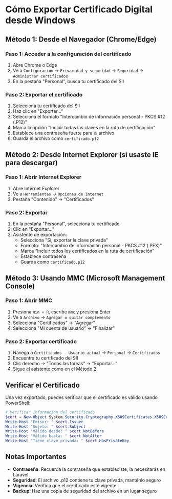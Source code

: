 # Cómo Exportar Certificado Digital desde Windows

## Método 1: Desde el Navegador (Chrome/Edge)

### Paso 1: Acceder a la configuración del certificado
1. Abre Chrome o Edge
2. Ve a `Configuración` → `Privacidad y seguridad` → `Seguridad` → `Administrar certificados`
3. En la pestaña "Personal", busca tu certificado del SII

### Paso 2: Exportar el certificado
1. Selecciona tu certificado del SII
2. Haz clic en "Exportar..."
3. Selecciona el formato "Intercambio de información personal - PKCS #12 (.P12)"
4. Marca la opción "Incluir todas las claves en la ruta de certificación"
5. Establece una contraseña fuerte para el archivo
6. Guarda el archivo como `certificado.p12`

## Método 2: Desde Internet Explorer (si usaste IE para descargar)

### Paso 1: Abrir Internet Explorer
1. Abre Internet Explorer
2. Ve a `Herramientas` → `Opciones de Internet`
3. Pestaña "Contenido" → "Certificados"

### Paso 2: Exportar
1. En la pestaña "Personal", selecciona tu certificado
2. Clic en "Exportar..."
3. Asistente de exportación:
   - Selecciona "Sí, exportar la clave privada"
   - Formato: "Intercambio de información personal - PKCS #12 (.PFX)"
   - Marca "Incluir todos los certificados en la ruta de certificación"
   - Establece contraseña
   - Guarda como `certificado.p12`

## Método 3: Usando MMC (Microsoft Management Console)

### Paso 1: Abrir MMC
1. Presiona `Win + R`, escribe `mmc` y presiona Enter
2. Ve a `Archivo` → `Agregar o quitar complemento`
3. Selecciona "Certificados" → "Agregar"
4. Selecciona "Mi cuenta de usuario" → "Finalizar"

### Paso 2: Exportar certificado
1. Navega a `Certificados - Usuario actual` → `Personal` → `Certificados`
2. Encuentra tu certificado del SII
3. Clic derecho → "Todas las tareas" → "Exportar..."
4. Sigue el asistente como en el Método 2

## Verificar el Certificado

Una vez exportado, puedes verificar que el certificado es válido usando PowerShell:

```powershell
# Verificar información del certificado
$cert = New-Object System.Security.Cryptography.X509Certificates.X509Certificate2("ruta\al\certificado.p12", "contraseña")
Write-Host "Emisor: " $cert.Issuer
Write-Host "Sujeto: " $cert.Subject
Write-Host "Válido desde: " $cert.NotBefore
Write-Host "Válido hasta: " $cert.NotAfter
Write-Host "Tiene clave privada: " $cert.HasPrivateKey
```

## Notas Importantes

- **Contraseña**: Recuerda la contraseña que estableciste, la necesitarás en Laravel
- **Seguridad**: El archivo .p12 contiene tu clave privada, manténlo seguro
- **Vigencia**: Verifica que el certificado esté vigente
- **Backup**: Haz una copia de seguridad del archivo en un lugar seguro
